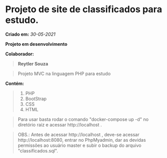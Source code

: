 # Projeto de site de classificados para estudo.

**Criado em:** *30-05-2021*


**Projeto em desenvolvimento**


**Colaborador:** 
>**Reytler Souza**

>Projeto MVC na linguagem PHP para estudo

**Contém:**
>1. PHP
>2. BootStrap
>3. CSS
>4. HTML

> Para usar basta rodar o comando "docker-compose up -d" no diretório raiz e acessar http://localhost .

> OBS.: Antes de acessar http://localhost , deve-se acessar http://localhost:8080, entrar no PhpMyadmin, dar as devidas permissões ao usuário master e subir o backup do arquivo "classificados.sql".